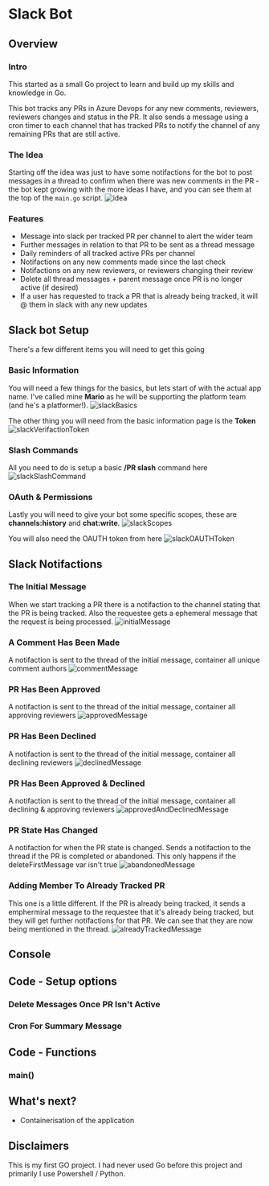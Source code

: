 
# Slack Bot
## Overview
### Intro
This started as a small Go project to learn and build up my skills and knowledge in Go.

This bot tracks any PRs in Azure Devops for any new comments, reviewers, reviewers changes and status in the PR. It also sends a message using a cron timer to each channel that has tracked PRs to notify the channel of any remaining PRs that are still active.
### The Idea
Starting off the idea was just to have some notifactions for the bot to post messages in a thread to confirm when there was new comments in the PR - the bot kept growing with the more ideas I have, and you can see them at the top of the `main.go` script.
![idea](assets/prIdea.png)
### Features
- Message into slack per tracked PR per channel to alert the wider team
- Further messages in relation to that PR to be sent as a thread message
- Daily reminders of all tracked active PRs per channel
- Notifactions on any new comments made since the last check
- Notifactions on any new reviewers, or reviewers changing their review
- Delete all thread messages + parent message once PR is no longer active (if desired)
- If a user has requested to track a PR that is already being tracked, it will @ them in slack with any new updates
## Slack bot Setup
There's a few different items you will need to get this going
### Basic Information
You will need a few things for the basics, but lets start of with the actual app name. I've called mine **Mario** as he will be supporting the platform team (and he's a platformer!).
![slackBasics](assets\slackDetails.png)

The other thing you will need from the basic information page is the **Token**
![slackVerifactionToken](assets\slackVerifactionToken.png)
### Slash Commands
All you need to do is setup a basic **/PR slash** command here
![slackSlashCommand](assets\slackSlashCommand.png)
### OAuth & Permissions
Lastly you will need to give your bot some specific scopes, these are **channels:history** and **chat:write**.
![slackScopes](assets\slackScopes.png)

You will also need the OAUTH token from here
![slackOAUTHToken](assets\slackOAuthToken.png)
## Slack Notifactions
### The Initial Message
When we start tracking a PR there is a notifaction to the channel stating that the PR is being tracked. Also the requestee gets a ephemeral message that the request is being processed.
![initialMessage](assets\prInitialMessage.png)
### A Comment Has Been Made
A notifaction is sent to the thread of the initial message, container all unique comment authors
![commentMessage](assets\prComment.png)
### PR Has Been Approved
A notifaction is sent to the thread of the initial message, container all approving reviewers
![approvedMessage](assets\prApproved.png)
### PR Has Been Declined
A notifaction is sent to the thread of the initial message, container all declining reviewers
![declinedMessage](assets\prDeclined.png)
### PR Has Been Approved & Declined
A notifaction is sent to the thread of the initial message, container all declining & approving reviewers
![approvedAndDeclinedMessage](assets\prApprovedAndDeclined.png)
### PR State Has Changed
A notifaction for when the PR state is changed. Sends a notifaction to the thread if the PR is completed or abandoned. This only happens if the deleteFirstMessage var isn't true
![abandonedMessage](assets\prAddingMembersToTrackedList.png)
### Adding Member To Already Tracked PR
This one is a little different. If the PR is already being tracked, it sends a emphermiral message to the requestee that it's already being tracked, but they will get further notifactions for that PR. We can see that they are now being mentioned in the thread.
![alreadyTrackedMessage](assets\prAddingMembersToTrackedList.png)

## Console

## Code - Setup options
### Delete Messages Once PR Isn't Active

### Cron For Summary Message

## Code - Functions

### main()

## What's next?
- Containerisation of the application
## Disclaimers
This is my first GO project. I had never used Go before this project and primarily I use Powershell / Python.